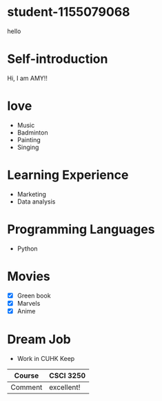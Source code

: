 # student-1155079068
hello
# Self-introduction

Hi, I am AMY!!

# love

- Music
- Badminton
- Painting
- Singing

# Learning Experience

- Marketing
- Data analysis

# Programming Languages

- Python

# Movies
- [x] Green book
- [x] Marvels
- [x] Anime

# Dream Job
- Work in CUHK Keep



Course | CSCI 3250
------------ | ------------ 
Comment| excellent!

